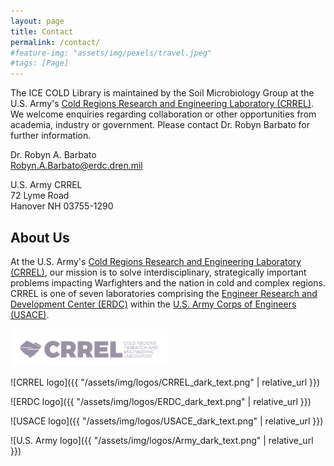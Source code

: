 ```yaml
---
layout: page
title: Contact
permalink: /contact/
#feature-img: "assets/img/pexels/travel.jpeg"
#tags: [Page]
---
```



The ICE COLD Library is maintained by the Soil Microbiology Group at the U.S. Army's [Cold Regions Research and Engineering Laboratory (CRREL)](https://www.erdc.usace.army.mil/Locations/CRREL/). We welcome enquiries regarding collaboration or other opportunities from academia, industry or government. Please contact Dr. Robyn Barbato for further information.

  Dr. Robyn A. Barbato  
  [Robyn.A.Barbato@erdc.dren.mil](mailto:Robyn.A.Barbato@erdc.dren.mil)

  U.S. Army CRREL  
  72 Lyme Road  
  Hanover NH 03755-1290

## About Us

At the U.S. Army's [Cold Regions Research and Engineering Laboratory (CRREL)](https://www.erdc.usace.army.mil/Locations/CRREL/), our mission is to solve interdisciplinary, strategically important problems impacting Warfighters and the nation in cold and complex regions. CRREL is one of seven laboratories comprising the [Engineer Research and Development Center (ERDC)](https://www.erdc.usace.army.mil) within the [U.S. Army Corps of Engineers (USACE)](https://www.usace.army.mil).

<img src="/assets/img/logos/CRREL_dark_text.png" alt="CRREL logo" width=50% />

![CRREL logo]({{ "/assets/img/logos/CRREL_dark_text.png" | relative_url }})

![ERDC logo]({{ "/assets/img/logos/ERDC_dark_text.png" | relative_url }})

![USACE logo]({{ "/assets/img/logos/USACE_dark_text.png" | relative_url }})

![U.S. Army logo]({{ "/assets/img/logos/Army_dark_text.png" | relative_url }})

